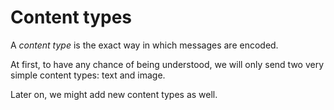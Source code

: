 # Content types

A *content type* is the exact way in which messages are encoded.

At first, to have any chance of being understood, we will only send two very simple content types: text and image.

Later on, we might add new content types as well.
